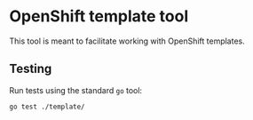 # OpenShift template tool

This tool is meant to facilitate working with OpenShift templates.

## Testing

Run tests using the standard `go` tool:

```
go test ./template/
```
